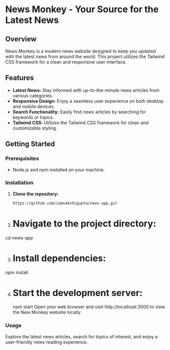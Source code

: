 # News Monkey - Your Source for the Latest News


## Overview

News Monkey is a modern news website designed to keep you updated with the latest news from around the world. This project utilizes the Tailwind CSS framework for a clean and responsive user interface.

## Features

- **Latest News:** Stay informed with up-to-the-minute news articles from various categories.
- **Responsive Design:** Enjoy a seamless user experience on both desktop and mobile devices.
- **Search Functionality:** Easily find news articles by searching for keywords or topics.
- **Tailwind CSS:** Utilizes the Tailwind CSS framework for clean and customizable styling.

## Getting Started

### Prerequisites

- Node.js and npm installed on your machine.

### Installation

1. **Clone the repository:**

   ```bash
   https://github.com/iamsakshigupta/news-app.git

2. # Navigate to the project directory:
  cd news-app

3. # Install dependencies:
  npm install

4. # Start the development server:
   npm start
Open your web browser and visit http://localhost:3000 to view the New Monkey website locally.

### Usage
Explore the latest news articles, search for topics of interest, and enjoy a user-friendly news reading experience.
